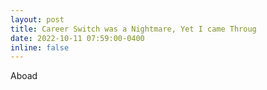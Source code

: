 ```yaml
---
layout: post
title: Career Switch was a Nightmare, Yet I came Throug
date: 2022-10-11 07:59:00-0400
inline: false
---
```


Aboad
